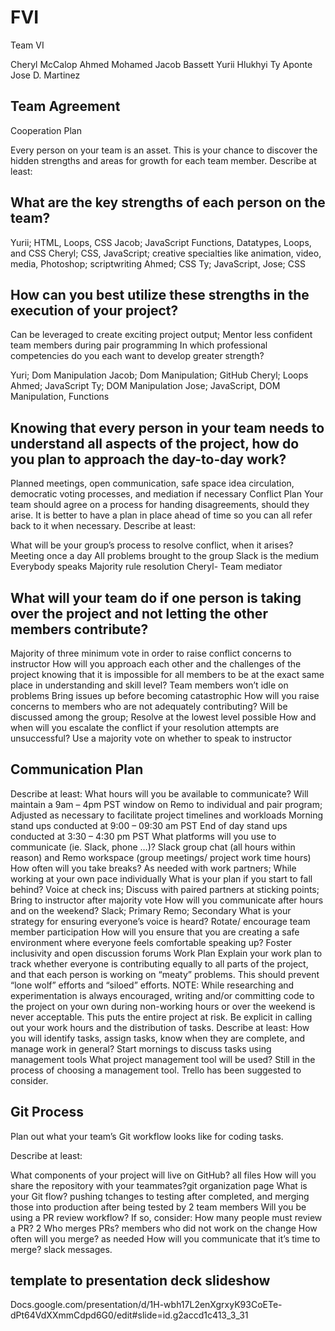 # FVI

Team VI

Cheryl McCalop
Ahmed Mohamed
Jacob Bassett
Yurii Hlukhyi
Ty Aponte
Jose D. Martinez

## Team Agreement

Cooperation Plan

Every person on your team is an asset. This is your chance to discover the hidden strengths and areas for growth for each team member.
Describe at least:

## What are the key strengths of each person on the team?

Yurii; HTML, Loops, CSS
Jacob; JavaScript Functions, Datatypes, Loops, and CSS
Cheryl; CSS, JavaScript; creative specialties like animation, video, media, Photoshop; scriptwriting
Ahmed; CSS
Ty; JavaScript,
Jose; CSS

## How can you best utilize these strengths in the execution of your project?

Can be leveraged to create exciting project output; Mentor less confident team members during pair programming
In which professional competencies do you each want to develop greater strength?

Yuri; Dom Manipulation
Jacob; Dom Manipulation; GitHub
Cheryl; Loops
Ahmed; JavaScript
Ty; DOM Manipulation
Jose; JavaScript, DOM Manipulation, Functions

## Knowing that every person in your team needs to understand all aspects of the project, how do you plan to approach the day-to-day work?

Planned meetings, open communication, safe space idea circulation, democratic voting processes, and mediation if necessary
Conflict Plan
Your team should agree on a process for handing disagreements, should they arise. It is better to have a plan in place ahead of time so you can all refer back to it when necessary.
Describe at least:

What will be your group’s process to resolve conflict, when it arises?
Meeting once a day
All problems brought to the group
Slack is the medium
Everybody speaks
Majority rule resolution
Cheryl- Team mediator

## What will your team do if one person is taking over the project and not letting the other members contribute?

Majority of three minimum vote in order to raise conflict concerns to instructor
How will you approach each other and the challenges of the project knowing that it is impossible for all members to be at the exact same place in understanding and skill level?
Team members won’t idle on problems
Bring issues up before becoming catastrophic
How will you raise concerns to members who are not adequately contributing?
Will be discussed among the group; Resolve at the lowest level possible
How and when will you escalate the conflict if your resolution attempts are unsuccessful?
Use a majority vote on whether to speak to instructor

## Communication Plan

Describe at least:
What hours will you be available to communicate?
Will maintain a 9am – 4pm PST window on Remo to individual and pair program; Adjusted as necessary to facilitate project timelines and workloads
Morning stand ups conducted at 9:00 – 09:30 am PST
End of day stand ups conducted at 3:30 – 4:30 pm PST
What platforms will you use to communicate (ie. Slack, phone …)?
Slack group chat (all hours within reason) and Remo workspace (group meetings/ project work time hours)
How often will you take breaks?
As needed with work partners; While working at your own pace individually
What is your plan if you start to fall behind?
Voice at check ins; Discuss with paired partners at sticking points; Bring to instructor after majority vote
How will you communicate after hours and on the weekend?
Slack; Primary
Remo; Secondary
What is your strategy for ensuring everyone’s voice is heard?
Rotate/ encourage team member participation
How will you ensure that you are creating a safe environment where everyone feels comfortable speaking up?
Foster inclusivity and open discussion forums
Work Plan
Explain your work plan to track whether everyone is contributing equally to all parts of the project, and that each person is working on “meaty” problems. This should prevent “lone wolf” efforts and “siloed” efforts.
NOTE: While researching and experimentation is always encouraged, writing and/or committing code to the project on your own during non-working hours or over the weekend is never acceptable. This puts the entire project at risk. Be explicit in calling out your work hours and the distribution of tasks.
Describe at least:
How you will identify tasks, assign tasks, know when they are complete, and manage work in general?
Start mornings to discuss tasks using management tools
What project management tool will be used?
Still in the process of choosing a management tool. Trello has been suggested to consider. 

## Git Process

Plan out what your team’s Git workflow looks like for coding tasks.

Describe at least:

What components of your project will live on GitHub? all files
How will you share the repository with your teammates?git organization page
What is your Git flow? pushing tchanges to testing after completed, and merging those into production after being tested by 2 team members
Will you be using a PR review workflow? If so, consider:
How many people must review a PR? 2
Who merges PRs? members who did not work on the change
How often will you merge? as needed
How will you communicate that it’s time to merge? slack messages.

## template to presentation deck slideshow

Docs.google.com/presentation/d/1H-wbh17L2enXgrxyK93CoETe-dPt64VdXXmmCdpd6G0/edit#slide=id.g2accd1c413_3_31